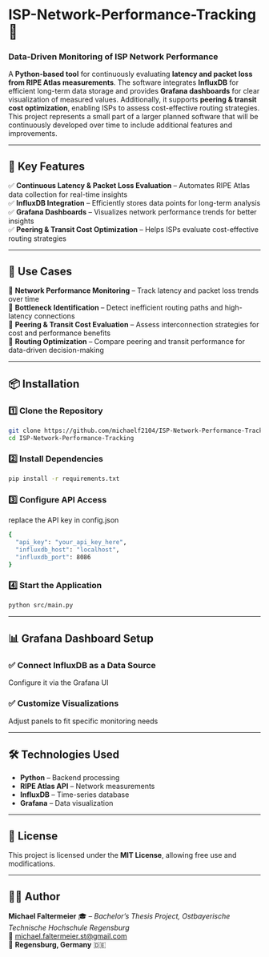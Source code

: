 # ISP-Network-Performance-Tracking 🚀  

### **Data-Driven Monitoring of ISP Network Performance**  
A **Python-based tool** for continuously evaluating **latency and packet loss from RIPE Atlas measurements**. The software integrates **InfluxDB** for efficient long-term data storage and provides **Grafana dashboards** for clear visualization of measured values. Additionally, it supports **peering & transit cost optimization**, enabling ISPs to assess cost-effective routing strategies. This project represents a small part of a larger planned software that will be continuously developed over time to include additional features and improvements. 

---

## **🌟 Key Features**  
✅ **Continuous Latency & Packet Loss Evaluation** – Automates RIPE Atlas data collection for real-time insights  
✅ **InfluxDB Integration** – Efficiently stores data points for long-term analysis  
✅ **Grafana Dashboards** – Visualizes network performance trends for better insights  
✅ **Peering & Transit Cost Optimization** – Helps ISPs evaluate cost-effective routing strategies  

---

## **📌 Use Cases**  
📍 **Network Performance Monitoring** – Track latency and packet loss trends over time  
📍 **Bottleneck Identification** – Detect inefficient routing paths and high-latency connections  
📍 **Peering & Transit Cost Evaluation** – Assess interconnection strategies for cost and performance benefits  
📍 **Routing Optimization** – Compare peering and transit performance for data-driven decision-making  

---

## **📦 Installation**  

### **1️⃣ Clone the Repository**  
```bash
git clone https://github.com/michaelf2104/ISP-Network-Performance-Tracking.git
cd ISP-Network-Performance-Tracking
```

### **2️⃣ Install Dependencies**
```bash
pip install -r requirements.txt
```

### **3️⃣ Configure API Access**
replace the API key in config.json
```bash
{
  "api_key": "your_api_key_here",
  "influxdb_host": "localhost",
  "influxdb_port": 8086
}
```

### **4️⃣ Start the Application**
```bash
python src/main.py
```

---

## 📊 Grafana Dashboard Setup  

### ✅ Connect InfluxDB as a Data Source  
Configure it via the Grafana UI  

### ✅ Customize Visualizations  
Adjust panels to fit specific monitoring needs  

---

## 🛠️ Technologies Used  

- **Python** – Backend processing  
- **RIPE Atlas API** – Network measurements  
- **InfluxDB** – Time-series database  
- **Grafana** – Data visualization  

---

## 📜 License  

This project is licensed under the **MIT License**, allowing free use and modifications.  

---

## 👨‍💻 Author  

**Michael Faltermeier** 🎓 – _Bachelor’s Thesis Project, Ostbayerische Technische Hochschule Regensburg_  
📧 [michael.faltermeier.st@gmail.com](mailto:michael.faltermeier.st@gmail.com)  
📍 **Regensburg, Germany** 🇩🇪  
